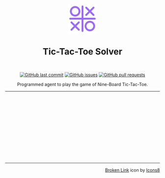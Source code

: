 <p align="center">
  <img src="assets/icon.png" alt="Tic-Tac-Toe Icon">
</p>
<h1 align="center">
  Tic-Tac-Toe Solver
</h1>
<br>
<p align="center">
  <a href="https://github.com/hello-andrew-yan/relink/commits/master">
    <img alt="GitHub last commit" src="https://img.shields.io/github/last-commit/hello-andrew-yan/relink?style=flat-square""></a>
  <a href="https://github.com/hello-andrew-yan/relink/issues">
    <img alt="GitHub issues" src="https://img.shields.io/github/issues-raw/hello-andrew-yan/relink?style=flat-square""></a>
  <a href="https://github.com/hello-andrew-yan/relink/pulls">
    <img alt="GitHub pull requests" src="https://img.shields.io/github/issues-pr-raw/hello-andrew-yan/relink?style=flat-square""></a>
</p>
<p align="center">
  Programmed agent to play the game of Nine-Board Tic-Tac-Toe.
</p>

---

<br>
<br>
<br>
<br>
<br>
<br>
<br>
<br>
<br>
<br>
<br>
<br>

---

<p align="right">
  <a target="_blank" href="https://icons8.com/icon/102433/broken-link">Broken Link</a> icon by <a target="_blank" href="https://icons8.com">Icons8</a>
</p>
